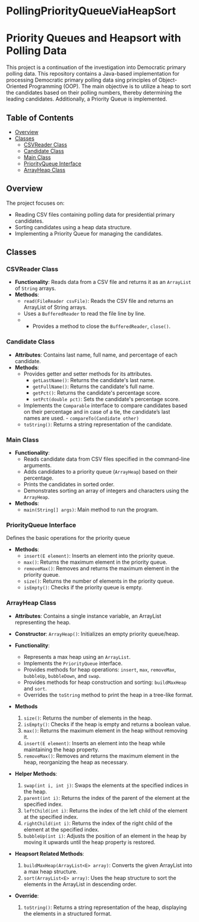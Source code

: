 # PollingPriorityQueueViaHeapSort
# Priority Queues and Heapsort with Polling Data

This project is a continuation of the investigation into Democratic primary polling data. This repository contains a Java-based implementation for processing Democratic primary polling data sing principles of Object-Oriented Programming (OOP). The main objective is to utilize a heap to sort the candidates based on their polling numbers, thereby determining the leading candidates. Additionally, a Priority Queue is implemented.

## Table of Contents

- [Overview](#overview)
- [Classes](#classes)
  - [CSVReader Class](#csvreader-class)
  - [Candidate Class](#candidate-class)
  - [Main Class](#main-class)
  - [PriorityQueue Interface](#priorityqueue-interface)
  - [ArrayHeap Class](#arrayheap-class)

## Overview
The project focuses on:
- Reading CSV files containing polling data for presidential primary candidates.
- Sorting candidates using a heap data structure.
- Implementing a Priority Queue for managing the candidates.
  
## Classes

### CSVReader Class

- **Functionality**: Reads data from a CSV file and returns it as an `ArrayList` of `String` arrays.
- **Methods**:
  - `read(FileReader csvFile)`: Reads the CSV file and returns an ArrayList of String arrays.
  - Uses a `BufferedReader` to read the file line by line.
  - - Provides a method to close the `BufferedReader`, `close()`.

### Candidate Class


- **Attributes**: Contains last name, full name, and percentage of each candidate.
- **Methods**:
  - Provides getter and setter methods for its attributes.
    - `getLastName()`: Returns the candidate's last name.
    - `getFullName()`: Returns the candidate's full name.
    - `getPct()`: Returns the candidate's percentage score.
    - `setPct(double pct)`: Sets the candidate's percentage score.
  -  Implements the `Comparable` interface to compare candidates based on their percentage and in case of a tie, the candidate’s last     
     names are used. - `compareTo(Candidate other)`
  - `toString()`: Returns a string representation of the candidate.

### Main Class

- **Functionality**:
    - Reads candidate data from CSV files specified in the command-line arguments.
    - Adds candidates to a priority queue (`ArrayHeap`) based on their percentage.
    - Prints the candidates in sorted order.
    - Demonstrates sorting an array of integers and characters using the `ArrayHeap`.
- **Methods**:
  - `main(String[] args)`: Main method to run the program.
   
### PriorityQueue Interface
Defines the basic operations for the priority queue
- **Methods**:
  - `insert(E element)`: Inserts an element into the priority queue.
  - `max()`: Returns the maximum element in the priority queue.
  - `removeMax()`: Removes and returns the maximum element in the priority queue.
  - `size()`: Returns the number of elements in the priority queue.
  - `isEmpty()`: Checks if the priority queue is empty.

### ArrayHeap Class

- **Attributes**:  Contains a single instance variable, an ArrayList representing the heap.
- **Constructor**: `ArrayHeap()`: Initializes an empty priority queue/heap.
- **Functionality**:
    - Represents a max heap using an `ArrayList`.
    - Implements the `PriorityQueue` interface.
    - Provides methods for heap operations: `insert`, `max`, `removeMax`, `bubbleUp`, `bubbleDown`, and `swap`.
    - Provides methods for heap construction and sorting: `buildMaxHeap` and `sort`.
    - Overrides the `toString` method to print the heap in a tree-like format.
- **Methods**
  1. `size()`: Returns the number of elements in the heap.
  2. `isEmpty()`: Checks if the heap is empty and returns a boolean value.
  3. `max()`: Returns the maximum element in the heap without removing it.
  4. `insert(E element)`: Inserts an element into the heap while maintaining the heap property.
  5. `removeMax()`: Removes and returns the maximum element in the heap, reorganizing the heap as necessary.
- **Helper Methods**:
  1. `swap(int i, int j)`: Swaps the elements at the specified indices in the heap.
  2. `parent(int i)`: Returns the index of the parent of the element at the specified index.
  3. `leftChild(int i)`: Returns the index of the left child of the element at the specified index.
  4. `rightChild(int i)`: Returns the index of the right child of the element at the specified index.
  5. `bubbleUp(int i)`: Adjusts the position of an element in the heap by moving it upwards until the heap property is restored.
  
- **Heapsort Related Methods**:
  1. `buildMaxHeap(ArrayList<E> array)`: Converts the given ArrayList into a max heap structure.
  2. `sort(ArrayList<E> array)`: Uses the heap structure to sort the elements in the ArrayList in descending order.
  
- **Override**:
  1. `toString()`: Returns a string representation of the heap, displaying the elements in a structured format.
